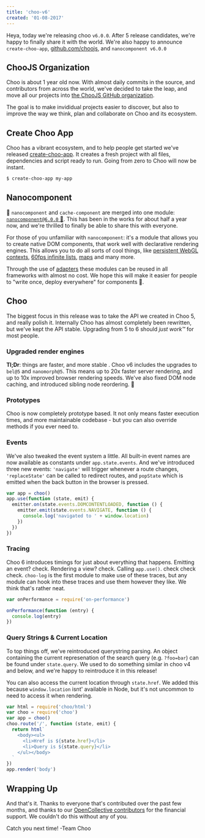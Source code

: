 ```yaml
---
title: 'choo-v6'
created: '01-08-2017'
---
```


Heya, today we're releasing choo `v6.0.0`. After 5 release candidates, we're
happy to finally share it with the world. We're also happy to announce
`create-choo-app`, [github.com/choojs](https://github.com/choojs), and
`nanocomponent v6.0.0`

## ChooJS Organization
Choo is about 1 year old now. With almost daily commits in the source, and
contributors from across the world, we've decided to take the leap, and move
all our projects into [the ChooJS GitHub organization](https://github.com/choojs).

The goal is to make invididual projects easier to discover, but also to improve
the way we think, plan and collaborate on Choo and its ecosystem.

## Create Choo App
Choo has a vibrant ecosystem, and to help people get started we've released
[create-choo-app](https://github.com/choojs/create-choo-app). It creates a
fresh project with all files, dependencies and script ready to run. Going from
zero to Choo will now be instant.

```sh
$ create-choo-app my-app
```

## Nanocomponent
🎉 `nanocomponent` and `cache-component` are merged into one module:
[`nanocomponent@6.0.0` 🎉](https://github.com/choojs/nanocomponent). This has
been in the works for about half a year now, and we're thrilled to finally be
able to share this with everyone.

For those of you unfamiliar with `nanocomponent`: it's a module that allows you
to create native DOM components, that work well with declarative rendering
engines. This allows you to do all sorts of cool things, like [persistent WebGL
contexts](https://github.com/substack/regl-component), [60fps infinite
lists](https://github.com/hypermodules/hyperamp/blob/546404cc3d87b3feb4f47cee35f2c1a25c06df39/renderer/elements/playlist/rows.js),
[maps](https://github.com/substack/mixmap) and many more.

Through the use of
[adapters](https://github.com/yoshuawuyts/nanocomponent-adapters) these modules
can be reused in all frameworks with almost no cost. We hope this will make it
easier for people to "write once, deploy everywhere" for components 🙌.

## Choo
The biggest focus in this release was to take the API we created in Choo 5, and
really polish it. Internally Choo has almost completely been rewritten, but
we've kept the API stable. Upgrading from 5 to 6 should _just work™_ for most
people.

### Upgraded render engines
__Tl;Dr__: things are faster, and more stable .
Choo v6 includes the upgrades to `bel@5` and `nanomorph@5`. This means up to
20x faster server rendering, and up to 10x improved browser rendering speeds.
We've also fixed DOM node caching, and introduced sibling node reordering.
💯

### Prototypes
Choo is now completely prototype based. It not only means faster execution
times, and more maintainable codebase - but you can also override methods if
you ever need to.

### Events
We've also tweaked the event system a little. All built-in event names are now
available as constants under `app.state.events`. And we've introduced three new
events: `'navigate'` will trigger whenever a route changes, `'replaceState'`
can be called to redirect routes, and `popState` which is emitted when the back
button in the browser is pressed.

```js
var app = choo()
app.use(function (state, emit) {
  emitter.on(state.events.DOMCONTENTLOADED, function () {
    emitter.emit(state.events.NAVIGATE, function () {
      console.log('navigated to ' + window.location)
    })
  })
})
```

### Tracing
Choo 6 introduces timings for just about everything that happens. Emitting an
event? check. Rendering a view? check. Calling `app.use()`. check check check.
`choo-log` is the first module to make use of these traces, but any module can
hook into these traces and use them however they like. We think that's rather
neat.

```js
var onPerformance = require('on-performance')

onPerformance(function (entry) {
  console.log(entry)
})
```

### Query Strings & Current Location
To top things off, we've reintroduced querystring parsing. An object containing
the current represenation of the search query (e.g. `?foo=bar`) can be found
under `state.query`. We used to do something similar in choo v4 and below, and
we're happy to reintroduce it in this release!

You can also access the current location through `state.href`. We added this
because `window.location` isnt' available in Node, but it's not uncommon to
need to access it when rendering.

```js
var html = require('choo/html')
var choo = require('choo')
var app = choo()
choo.route('/', function (state, emit) {
  return html`
    <body><ul>
      <li>Href is ${state.href}</li>
      <li>Query is ${state.query}</li>
    </ul></body>
  `
})
app.render('body')
```

## Wrapping Up
And that's it. Thanks to everyone that's contributed over the past few months,
and thanks to our [OpenCollective
contributors](https://opencollective.com/choo) for the financial support. We
couldn't do this without any of you.

Catch you next time! -Team Choo
